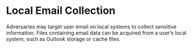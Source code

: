 # Local Email Collection

Adversaries may target user email on local systems to collect sensitive information. Files containing email data can be acquired from a user’s local system, such as Outlook storage or cache files.